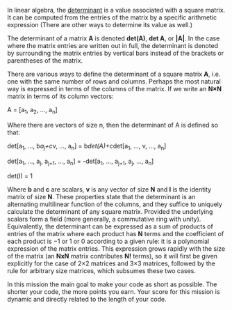 In linear algebra, the  [determinant](http://en.wikipedia.org/wiki/Determinant") is a value associated with a square matrix.
It can be computed from the entries of the matrix by a specific arithmetic expression 
(There are other ways to determine its value as well.)

The determinant of a matrix **A** is denoted **det(A)**, **det A**, or **|A|**.
In the case where the matrix entries are written out in full, the determinant 
is denoted by surrounding the matrix entries by vertical bars instead of the brackets or parentheses of the matrix.

There are various ways to define the determinant of a square matrix **A**, i.e.
one with the same number of rows and columns. Perhaps the most natural way
is expressed in terms of the columns of the matrix. If we write an **N×N**
matrix in terms of its column vectors:

A = [a<sub>1</sub>, a<sub>2</sub>, ..., a<sub>n</sub>]

Where there are vectors of size n, then the determinant of A is defined so that:

det[a<sub>1</sub>, ..., b*a<sub>j</sub>+c*v, ..., a<sub>n</sub>] = b*det(A)+c*det[a<sub>1</sub>, ..., v, ..., a<sub>n</sub>]

det[a<sub>1</sub>, ..., a<sub>j</sub>, a<sub>j+1</sub>, ..., a<sub>n</sub>] = -det[a<sub>1</sub>, ..., a<sub>j+1</sub>, a<sub>j</sub>, ..., a<sub>n</sub>]

det(I) = 1

Where **b** and **c** are scalars, **v** is any vector of size **N** and **I** is the identity matrix of size **N**.
These properties state that the determinant is an alternating multilinear function of the columns, and they suffice to
uniquely calculate the determinant of any square matrix. 
Provided the underlying scalars form a field (more generally, a commutative ring with unity).
Equivalently, the determinant can be expressed as a sum of products of entries of the matrix where each product has
**N** terms and the coefficient of each product is −1 or 1 or 0 according to a given rule:
it is a polynomial expression of the matrix entries.
This expression grows rapidly with the size of the matrix (an **NxN** matrix contributes **N!** terms),
so it will first be given explicitly for the case of 2×2 matrices and 3×3 matrices,
followed by the rule for arbitrary size matrices, which subsumes these two cases.

In this mission the main goal to make your code as short as possible.
The shorter your code, the more points you earn.
Your score for this mission is dynamic and directly related to the length of your code.
